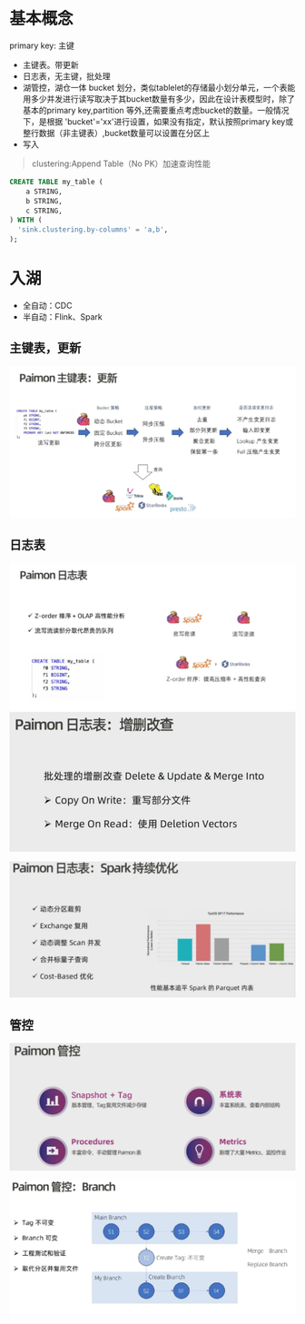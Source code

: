 # 基本概念
primary key: 主键
- 主键表。带更新
- 日志表，无主键，批处理
- 湖管控，湖仓一体
bucket 划分，类似tablelet的存储最小划分单元，一个表能用多少并发进行读写取决于其bucket数量有多少，因此在设计表模型时，除了基本的primary key,partition
等外,还需要重点考虑bucket的数量。一般情况下，是根据 'bucket'='xx'进行设置，如果没有指定，默认按照primary key或整行数据（非主键表）,bucket数量可以设置在分区上
- 写入
> clustering:Append Table（No PK）加速查询性能
```sql
CREATE TABLE my_table (
    a STRING,
    b STRING,
    c STRING,
) WITH (
  'sink.clustering.by-columns' = 'a,b',
);
```

# 入湖

- 全自动：CDC
- 半自动：Flink、Spark

## 主键表，更新

![img_1.png](img_1.png)

## 日志表

![img_2.png](img_2.png)
![img_4.png](img_4.png)

![img_5.png](img_5.png)


## 管控
![img_3.png](img_3.png)

![img_6.png](img_6.png)








